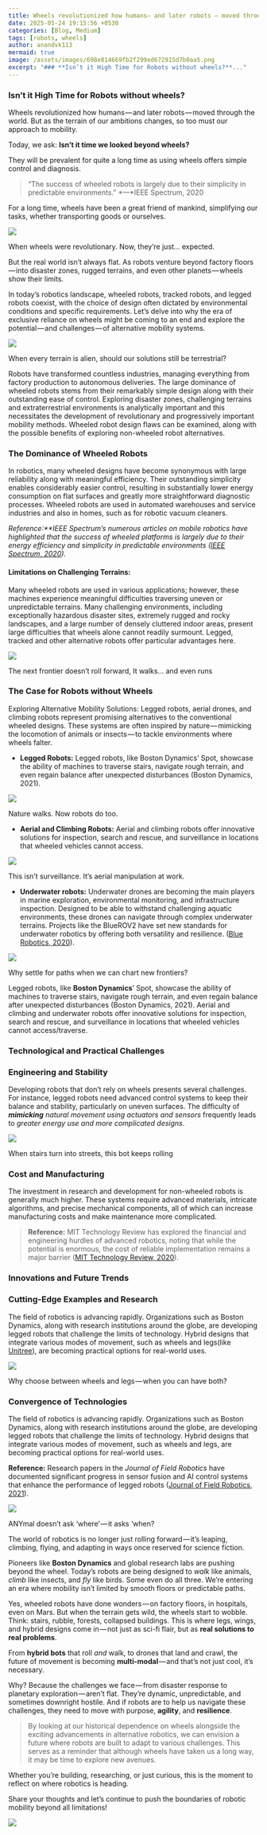 ```yaml
---
title: Wheels revolutionized how humans— and later robots — moved through the world.
date: 2025-05-24 19:15:56 +0530
categories: [Blog, Medium]
tags: [robots, wheels]
author: anandvk113
mermaid: true
image: /assets/images/698e814669fb2f299ed672915d7b0aa5.png
excerpt: "### **Isn’t it High Time for Robots without wheels?**..."
---
```


### **Isn’t it High Time for Robots without wheels?**

Wheels revolutionized how humans — and later robots — moved through the world. But as the terrain of our ambitions changes, so too must our approach to mobility.

Today, we ask: **Isn’t it time we looked beyond wheels?**

They will be prevalent for quite a long time as using wheels offers simple control and diagnosis.

> “The success of wheeled robots is largely due to their simplicity in predictable environments.” *—*IEEE Spectrum, 2020

For a long time, wheels have been a great friend of mankind, simplifying our tasks, whether transporting goods or ourselves.

![](/assets/images/698e814669fb2f299ed672915d7b0aa5.png)

When wheels were revolutionary. Now, they’re just… expected.

But the real world isn’t always flat. As robots venture beyond factory floors — into disaster zones, rugged terrains, and even other planets — wheels show their limits.

In today’s robotics landscape, wheeled robots, tracked robots, and legged robots coexist, with the choice of design often dictated by environmental conditions and specific requirements. Let’s delve into why the era of exclusive reliance on wheels might be coming to an end and explore the potential — and challenges — of alternative mobility systems.

![](/assets/images/a3616f4047115e968fb0d0d221407be7.png)

When every terrain is alien, should our solutions still be terrestrial?

Robots have transformed countless industries, managing everything from factory production to autonomous deliveries. The large dominance of wheeled robots stems from their remarkably simple design along with their outstanding ease of control. Exploring disaster zones, challenging terrains and extraterrestrial environments is analytically important and this necessitates the development of revolutionary and progressively important mobility methods. Wheeled robot design flaws can be examined, along with the possible benefits of exploring non-wheeled robot alternatives.

### The Dominance of Wheeled Robots

In robotics, many wheeled designs have become synonymous with large reliability along with meaningful efficiency. Their outstanding simplicity enables considerably easier control, resulting in substantially lower energy consumption on flat surfaces and greatly more straightforward diagnostic processes. Wheeled robots are used in automated warehouses and service industries and also in homes, such as for robotic vacuum cleaners.

*Reference:**IEEE Spectrum’s numerous articles on mobile robotics have highlighted that the success of wheeled platforms is largely due to their energy efficiency and simplicity in predictable environments (*[*IEEE Spectrum, 2020*](https://spectrum.ieee.org/robotics)*).*

#### Limitations on Challenging Terrains:

Many wheeled robots are used in various applications; however, these machines experience meaningful difficulties traversing uneven or unpredictable terrains. Many challenging environments, including exceptionally hazardous disaster sites, extremely rugged and rocky landscapes, and a large number of densely cluttered indoor areas, present large difficulties that wheels alone cannot readily surmount. Legged, tracked and other alternative robots offer particular advantages here.

![](/assets/images/16c1b4abbea585cfa308115ce29fea6a.png)

The next frontier doesn’t roll forward, It walks… and even runs

### The Case for Robots without Wheels

Exploring Alternative Mobility Solutions: Legged robots, aerial drones, and climbing robots represent promising alternatives to the conventional wheeled designs. These systems are often inspired by nature — mimicking the locomotion of animals or insects — to tackle environments where wheels falter.

* **Legged Robots:** Legged robots, like Boston Dynamics’ Spot, showcase the ability of machines to traverse stairs, navigate rough terrain, and even regain balance after unexpected disturbances (Boston Dynamics, 2021).

![](/assets/images/23bca4f91840209495dfaa026da89f7b.png)

Nature walks. Now robots do too.

* **Aerial and Climbing Robots:** Aerial and climbing robots offer innovative solutions for inspection, search and rescue, and surveillance in locations that wheeled vehicles cannot access.

![](/assets/images/0ad55cb9cbe03b8c33a1b160c076843b.png)

This isn’t surveillance. It’s aerial manipulation at work.

* **Underwater robots:** Underwater drones are becoming the main players in marine exploration, environmental monitoring, and infrastructure inspection. Designed to be able to withstand challenging aquatic environments, these drones can navigate through complex underwater terrains. Projects like the BlueROV2 have set new standards for underwater robotics by offering both versatility and resilience. ([Blue Robotics, 2020](https://www.bluerobotics.com/)).

![](/assets/images/da9d8ab16f5133f5890c11fd08bb6bc3.jpg)

Why settle for paths when we can chart new frontiers?

Legged robots, like **Boston Dynamics**’ Spot, showcase the ability of machines to traverse stairs, navigate rough terrain, and even regain balance after unexpected disturbances (Boston Dynamics, 2021). Aerial and climbing and underwater robots offer innovative solutions for inspection, search and rescue, and surveillance in locations that wheeled vehicles cannot access/traverse.

### Technological and Practical Challenges

### Engineering and Stability

Developing robots that don’t rely on wheels presents several challenges. For instance, legged robots need advanced control systems to keep their balance and stability, particularly on uneven surfaces. The difficulty of ***mimicking*** *natural movement using actuators and sensors* frequently leads to *greater energy use and more complicated designs*.

![](/assets/images/715cbb23adf20c872b17bd0189e1ab5a.png)

When stairs turn into streets, this bot keeps rolling

### Cost and Manufacturing

The investment in research and development for non-wheeled robots is generally much higher. These systems require advanced materials, intricate algorithms, and precise mechanical components, all of which can increase manufacturing costs and make maintenance more complicated.

> **Reference:** MIT Technology Review has explored the financial and engineering hurdles of advanced robotics, noting that while the potential is enormous, the cost of reliable implementation remains a major barrier ([MIT Technology Review, 2020](https://www.technologyreview.com/)).

### Innovations and Future Trends

### Cutting-Edge Examples and Research

The field of robotics is advancing rapidly. Organizations such as Boston Dynamics, along with research institutions around the globe, are developing legged robots that challenge the limits of technology. Hybrid designs that integrate various modes of movement, such as wheels and legs(like [Unitree](https://www.therobotreport.com/unitree-go2-quadruped-hits-the-road-with-new-wheels/)), are becoming practical options for real-world uses.

![](/assets/images/e6c1f43f7108f946db81f38f32518eb9.png)

Why choose between wheels and legs — when you can have both?

### Convergence of Technologies

The field of robotics is advancing rapidly. Organizations such as Boston Dynamics, along with research institutions around the globe, are developing legged robots that challenge the limits of technology. Hybrid designs that integrate various modes of movement, such as wheels and legs, are becoming practical options for real-world uses.

**Reference:** Research papers in the *Journal of Field Robotics* have documented significant progress in sensor fusion and AI control systems that enhance the performance of legged robots ([Journal of Field Robotics, 2021](https://onlinelibrary.wiley.com/journal/15564967)).

![](/assets/images/4353f6296a355c93cd1c6a84ae93462b.png)

ANYmal doesn’t ask ‘where’ — it asks ‘when?

The world of robotics is no longer just rolling forward — it’s leaping, climbing, flying, and adapting in ways once reserved for science fiction.

Pioneers like **Boston Dynamics** and global research labs are pushing beyond the wheel. Today’s robots are being designed to *walk* like animals, *climb* like insects, and *fly* like birds. Some even do all three. We’re entering an era where mobility isn’t limited by smooth floors or predictable paths.

Yes, wheeled robots have done wonders — on factory floors, in hospitals, even on Mars. But when the terrain gets wild, the wheels start to wobble. Think: stairs, rubble, forests, collapsed buildings. This is where legs, wings, and hybrid designs come in — not just as sci-fi flair, but as **real solutions to real problems**.

From **hybrid bots** that roll *and* walk, to drones that land and crawl, the future of movement is becoming **multi-modal** — and that’s not just cool, it’s necessary.

Why? Because the challenges we face — from disaster response to planetary exploration — aren’t flat. They’re dynamic, unpredictable, and sometimes downright hostile. And if robots are to help us navigate these challenges, they need to move with purpose, **agility**, and **resilience**.

> By looking at our historical dependence on wheels alongside the exciting advancements in alternative robotics, we can envision a future where robots are built to adapt to various challenges. This serves as a reminder that although wheels have taken us a long way, it may be time to explore new avenues.

Whether you’re building, researching, or just curious, this is the moment to reflect on where robotics is heading.

Share your thoughts and let’s continue to push the boundaries of robotic mobility beyond all limitations!

![](/assets/images/ddde18db3f34bf60e646be7831be6205.png)